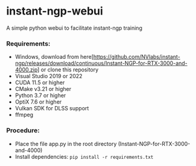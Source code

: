 # instant-ngp-webui
A simple python webui to facilitate instant-ngp training
### Requirements:
* Windows, download from here[https://github.com/NVlabs/instant-ngp/releases/download/continuous/Instant-NGP-for-RTX-3000-and-4000.zip] or clone this repository
* Visual Studio 2019 or 2022
* CUDA 11.5 or higher
* CMake v3.21 or higher
* Python 3.7 or higher
* OptiX 7.6 or higher
* Vulkan SDK for DLSS support
* ffmpeg

### Procedure:
* Place the file app.py in the root directory (Instant-NGP-for-RTX-3000-and-4000)
* Install dependencies: `pip install -r requirements.txt`
